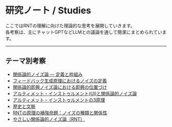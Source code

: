 # 研究ノート / Studies

ここではRNTの理解に向けた理論的な思考を展開していきます。  
各考察は、主にチャットGPTなどLLMとの議論を通して簡潔にまとめられています。

---

## テーマ別考察
- [関係論的ノイズ論 ― 定義と枠組み](definition.md)
- [フィードバック生成原理におけるノイズの定義](ui-position-mapping.md)
- [関係論的即興ノイズ論における即興の位置づけ](uiai.md)
- [アルティメット・インストゥルメント(UI)と関係論的ノイズ論](rnt.md)
- [アルティメット・インストゥルメントの3原理](rnt_overview.md)
- [歴史と文脈](context.md)
- [RNTの原理の補強命題：ノイズの種類と関係性](rnt_supplement.md)
- [やさしい関係論的ノイズ論（RNT）](rnt_ez.md)

